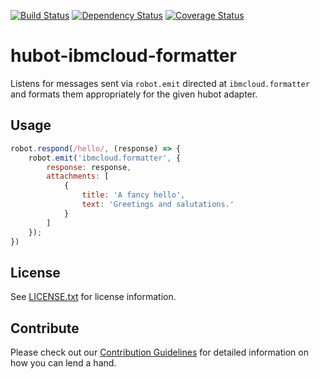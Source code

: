 [![Build Status](https://travis-ci.org/ibm-cloud-solutions/hubot-ibmcloud-formatter.svg?branch=master)](https://travis-ci.org/ibm-cloud-solutions/hubot-ibmcloud-formatter)
[![Dependency Status](https://dependencyci.com/github/ibm-cloud-solutions/hubot-ibmcloud-formatter/badge)](https://dependencyci.com/github/ibm-cloud-solutions/hubot-ibmcloud-formatter)
[![Coverage Status](https://coveralls.io/repos/github/ibm-cloud-solutions/hubot-ibmcloud-formatter/badge.svg?branch=master)](https://coveralls.io/github/ibm-cloud-solutions/hubot-ibmcloud-formatter?branch=master)

# hubot-ibmcloud-formatter

Listens for messages sent via `robot.emit` directed at `ibmcloud.formatter` and formats them appropriately for the given hubot adapter.

## Usage

```javascript
robot.respond(/hello/, (response) => {
	robot.emit('ibmcloud.formatter', {
		response: response,
		attachments: [
			{
				title: 'A fancy hello',
				text: 'Greetings and salutations.'
			}
		]
	});
})
```

## License <a id="license"></a>

See [LICENSE.txt](./LICENSE.txt) for license information.

## Contribute <a id="contribute"></a>

Please check out our [Contribution Guidelines](./CONTRIBUTING.md) for detailed information on how you can lend a hand.
